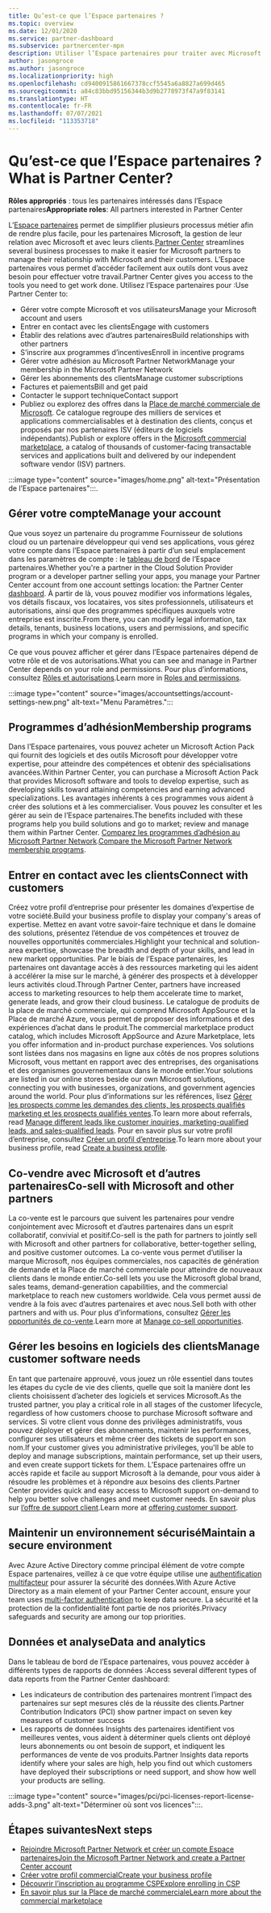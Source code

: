 ```yaml
---
title: Qu’est-ce que l’Espace partenaires ?
ms.topic: overview
ms.date: 12/01/2020
ms.service: partner-dashboard
ms.subservice: partnercenter-mpn
description: Utiliser l’Espace partenaires pour traiter avec Microsoft et vos clients
author: jasongroce
ms.author: jasongroce
ms.localizationpriority: high
ms.openlocfilehash: cd9400915861667378ccf5545a6a8827a699d465
ms.sourcegitcommit: a84c83bbd95156344b3d9b2778973f47a9f83141
ms.translationtype: HT
ms.contentlocale: fr-FR
ms.lasthandoff: 07/07/2021
ms.locfileid: "113353718"
---
```

# <a name="what-is-partner-center"></a><span data-ttu-id="ac4b4-103">Qu’est-ce que l’Espace partenaires ?</span><span class="sxs-lookup"><span data-stu-id="ac4b4-103">What is Partner Center?</span></span>

<span data-ttu-id="ac4b4-104">**Rôles appropriés** : tous les partenaires intéressés dans l’Espace partenaires</span><span class="sxs-lookup"><span data-stu-id="ac4b4-104">**Appropriate roles**: All partners interested in Partner Center</span></span>

<span data-ttu-id="ac4b4-105">L’[Espace partenaires](https://partner.microsoft.com/dashboard/home) permet de simplifier plusieurs processus métier afin de rendre plus facile, pour les partenaires Microsoft, la gestion de leur relation avec Microsoft et avec leurs clients.</span><span class="sxs-lookup"><span data-stu-id="ac4b4-105">[Partner Center](https://partner.microsoft.com/dashboard/home) streamlines several business processes to make it easier for Microsoft partners to manage their relationship with Microsoft and their customers.</span></span> <span data-ttu-id="ac4b4-106">L’Espace partenaires vous permet d’accéder facilement aux outils dont vous avez besoin pour effectuer votre travail.</span><span class="sxs-lookup"><span data-stu-id="ac4b4-106">Partner Center gives you access to the tools you need to get work done.</span></span> <span data-ttu-id="ac4b4-107">Utilisez l’Espace partenaires pour :</span><span class="sxs-lookup"><span data-stu-id="ac4b4-107">Use Partner Center to:</span></span>

- <span data-ttu-id="ac4b4-108">Gérer votre compte Microsoft et vos utilisateurs</span><span class="sxs-lookup"><span data-stu-id="ac4b4-108">Manage your Microsoft account and users</span></span>
- <span data-ttu-id="ac4b4-109">Entrer en contact avec les clients</span><span class="sxs-lookup"><span data-stu-id="ac4b4-109">Engage with customers</span></span>
- <span data-ttu-id="ac4b4-110">Établir des relations avec d’autres partenaires</span><span class="sxs-lookup"><span data-stu-id="ac4b4-110">Build relationships with other partners</span></span>
- <span data-ttu-id="ac4b4-111">S’inscrire aux programmes d’incentives</span><span class="sxs-lookup"><span data-stu-id="ac4b4-111">Enroll in incentive programs</span></span>
- <span data-ttu-id="ac4b4-112">Gérer votre adhésion au Microsoft Partner Network</span><span class="sxs-lookup"><span data-stu-id="ac4b4-112">Manage your membership in the Microsoft Partner Network</span></span>
- <span data-ttu-id="ac4b4-113">Gérer les abonnements des clients</span><span class="sxs-lookup"><span data-stu-id="ac4b4-113">Manage customer subscriptions</span></span>
- <span data-ttu-id="ac4b4-114">Factures et paiements</span><span class="sxs-lookup"><span data-stu-id="ac4b4-114">Bill and get paid</span></span>
- <span data-ttu-id="ac4b4-115">Contacter le support technique</span><span class="sxs-lookup"><span data-stu-id="ac4b4-115">Contact support</span></span>
- <span data-ttu-id="ac4b4-116">Publiez ou explorez des offres dans la [Place de marché commerciale de Microsoft](/azure/marketplace). Ce catalogue regroupe des milliers de services et applications commercialisables et à destination des clients, conçus et proposés par nos partenaires ISV (éditeurs de logiciels indépendants).</span><span class="sxs-lookup"><span data-stu-id="ac4b4-116">Publish or explore offers in the [Microsoft commercial marketplace](/azure/marketplace), a catalog of thousands of customer-facing transactable services and applications built and delivered by our independent software vendor (ISV) partners.</span></span>

:::image type="content" source="images/home.png" alt-text="Présentation de l’Espace partenaires":::.

## <a name="manage-your-account"></a><span data-ttu-id="ac4b4-118">Gérer votre compte</span><span class="sxs-lookup"><span data-stu-id="ac4b4-118">Manage your account</span></span>

<span data-ttu-id="ac4b4-119">Que vous soyez un partenaire du programme Fournisseur de solutions cloud ou un partenaire développeur qui vend ses applications, vous gérez votre compte dans l’Espace partenaires à partir d’un seul emplacement dans les paramètres de compte : le [tableau de bord](https://partner.microsoft.com/dashboard/home) de l’Espace partenaires.</span><span class="sxs-lookup"><span data-stu-id="ac4b4-119">Whether you're a partner in the Cloud Solution Provider program or a developer partner selling your apps, you manage your Partner Center account from one account settings location: the Partner Center [dashboard](https://partner.microsoft.com/dashboard/home).</span></span> <span data-ttu-id="ac4b4-120">À partir de là, vous pouvez modifier vos informations légales, vos détails fiscaux, vos locataires, vos sites professionnels, utilisateurs et autorisations, ainsi que des programmes spécifiques auxquels votre entreprise est inscrite.</span><span class="sxs-lookup"><span data-stu-id="ac4b4-120">From there, you can modify legal information, tax details, tenants, business locations, users and permissions, and specific programs in which your company is enrolled.</span></span>

<span data-ttu-id="ac4b4-121">Ce que vous pouvez afficher et gérer dans l’Espace partenaires dépend de votre rôle et de vos autorisations.</span><span class="sxs-lookup"><span data-stu-id="ac4b4-121">What you can see and manage in Partner Center depends on your role and permissions.</span></span> <span data-ttu-id="ac4b4-122">Pour plus d’informations, consultez [Rôles et autorisations](permissions-overview.md).</span><span class="sxs-lookup"><span data-stu-id="ac4b4-122">Learn more in [Roles and permissions](permissions-overview.md).</span></span>

:::image type="content" source="images/accountsettings/account-settings-new.png" alt-text="Menu Paramètres.":::

## <a name="membership-programs"></a><span data-ttu-id="ac4b4-124">Programmes d’adhésion</span><span class="sxs-lookup"><span data-stu-id="ac4b4-124">Membership programs</span></span>

<span data-ttu-id="ac4b4-125">Dans l’Espace partenaires, vous pouvez acheter un Microsoft Action Pack qui fournit des logiciels et des outils Microsoft pour développer votre expertise, pour atteindre des compétences et obtenir des spécialisations avancées.</span><span class="sxs-lookup"><span data-stu-id="ac4b4-125">Within Partner Center, you can purchase a Microsoft Action Pack that provides Microsoft software and tools to develop expertise, such as developing skills toward attaining competencies and earning advanced specializations.</span></span> <span data-ttu-id="ac4b4-126">Les avantages inhérents à ces programmes vous aident à créer des solutions et à les commercialiser. Vous pouvez les consulter et les gérer au sein de l’Espace partenaires.</span><span class="sxs-lookup"><span data-stu-id="ac4b4-126">The benefits included with these programs help you build solutions and go to market; review and manage them within Partner Center.</span></span> <span data-ttu-id="ac4b4-127">[Comparez les programmes d’adhésion au Microsoft Partner Network](https://partner.microsoft.com/membership/compare-offers).</span><span class="sxs-lookup"><span data-stu-id="ac4b4-127">[Compare the Microsoft Partner Network membership programs](https://partner.microsoft.com/membership/compare-offers).</span></span>

## <a name="connect-with-customers"></a><span data-ttu-id="ac4b4-128">Entrer en contact avec les clients</span><span class="sxs-lookup"><span data-stu-id="ac4b4-128">Connect with customers</span></span>

<span data-ttu-id="ac4b4-129">Créez votre profil d’entreprise pour présenter les domaines d’expertise de votre société.</span><span class="sxs-lookup"><span data-stu-id="ac4b4-129">Build your business profile to display your company's areas of expertise.</span></span> <span data-ttu-id="ac4b4-130">Mettez en avant votre savoir-faire technique et dans le domaine des solutions, présentez l’étendue de vos compétences et trouvez de nouvelles opportunités commerciales.</span><span class="sxs-lookup"><span data-stu-id="ac4b4-130">Highlight your technical and solution-area expertise, showcase the breadth and depth of your skills, and lead in new market opportunities.</span></span> <span data-ttu-id="ac4b4-131">Par le biais de l’Espace partenaires, les partenaires ont davantage accès à des ressources marketing qui les aident à accélérer la mise sur le marché, à générer des prospects et à développer leurs activités cloud.</span><span class="sxs-lookup"><span data-stu-id="ac4b4-131">Through Partner Center, partners have increased access to marketing resources to help them accelerate time to market, generate leads, and grow their cloud business.</span></span> <span data-ttu-id="ac4b4-132">Le catalogue de produits de la place de marché commerciale, qui comprend Microsoft AppSource et la Place de marché Azure, vous permet de proposer des informations et des expériences d’achat dans le produit.</span><span class="sxs-lookup"><span data-stu-id="ac4b4-132">The commercial marketplace product catalog, which includes Microsoft AppSource and Azure Marketplace, lets you offer information and in-product purchase experiences.</span></span> <span data-ttu-id="ac4b4-133">Vos solutions sont listées dans nos magasins en ligne aux côtés de nos propres solutions Microsoft, vous mettant en rapport avec des entreprises, des organisations et des organismes gouvernementaux dans le monde entier.</span><span class="sxs-lookup"><span data-stu-id="ac4b4-133">Your solutions are listed in our online stores beside our own Microsoft solutions, connecting you with businesses, organizations, and government agencies around the world.</span></span> <span data-ttu-id="ac4b4-134">Pour plus d’informations sur les références, lisez [Gérer les prospects comme les demandes des clients, les prospects qualifiés marketing et les prospects qualifiés ventes](manage-leads.md).</span><span class="sxs-lookup"><span data-stu-id="ac4b4-134">To learn more about referrals, read [Manage different leads like customer inquiries, marketing-qualified leads, and sales-qualified leads](manage-leads.md).</span></span> <span data-ttu-id="ac4b4-135">Pour en savoir plus sur votre profil d’entreprise, consultez [Créer un profil d’entreprise](create-a-marketing-profile.md).</span><span class="sxs-lookup"><span data-stu-id="ac4b4-135">To learn more about your business profile, read [Create a business profile](create-a-marketing-profile.md).</span></span>

## <a name="co-sell-with-microsoft-and-other-partners"></a><span data-ttu-id="ac4b4-136">Co-vendre avec Microsoft et d’autres partenaires</span><span class="sxs-lookup"><span data-stu-id="ac4b4-136">Co-sell with Microsoft and other partners</span></span>

<span data-ttu-id="ac4b4-137">La co-vente est le parcours que suivent les partenaires pour vendre conjointement avec Microsoft et d’autres partenaires dans un esprit collaboratif, convivial et positif.</span><span class="sxs-lookup"><span data-stu-id="ac4b4-137">Co-sell is the path for partners to jointly sell with Microsoft and other partners for collaborative, better-together selling, and positive customer outcomes.</span></span> <span data-ttu-id="ac4b4-138">La co-vente vous permet d’utiliser la marque Microsoft, nos équipes commerciales, nos capacités de génération de demande et la Place de marché commerciale pour atteindre de nouveaux clients dans le monde entier.</span><span class="sxs-lookup"><span data-stu-id="ac4b4-138">Co-sell lets you use the Microsoft global brand, sales teams, demand-generation capabilities, and the commercial marketplace to reach new customers worldwide.</span></span> <span data-ttu-id="ac4b4-139">Cela vous permet aussi de vendre à la fois avec d’autres partenaires et avec nous.</span><span class="sxs-lookup"><span data-stu-id="ac4b4-139">Sell both with other partners and with us.</span></span> <span data-ttu-id="ac4b4-140">Pour plus d’informations, consultez [Gérer les opportunités de co-vente](manage-co-sell-opportunities.md).</span><span class="sxs-lookup"><span data-stu-id="ac4b4-140">Learn more at [Manage co-sell opportunities](manage-co-sell-opportunities.md).</span></span>

## <a name="manage-customer-software-needs"></a><span data-ttu-id="ac4b4-141">Gérer les besoins en logiciels des clients</span><span class="sxs-lookup"><span data-stu-id="ac4b4-141">Manage customer software needs</span></span>

<span data-ttu-id="ac4b4-142">En tant que partenaire approuvé, vous jouez un rôle essentiel dans toutes les étapes du cycle de vie des clients, quelle que soit la manière dont les clients choisissent d’acheter des logiciels et services Microsoft.</span><span class="sxs-lookup"><span data-stu-id="ac4b4-142">As the trusted partner, you play a critical role in all stages of the customer lifecycle, regardless of how customers choose to purchase Microsoft software and services.</span></span> <span data-ttu-id="ac4b4-143">Si votre client vous donne des privilèges administratifs, vous pouvez déployer et gérer des abonnements, maintenir les performances, configurer ses utilisateurs et même créer des tickets de support en son nom.</span><span class="sxs-lookup"><span data-stu-id="ac4b4-143">If your customer gives you administrative privileges, you'll be able to deploy and manage subscriptions, maintain performance, set up their users, and even create support tickets for them.</span></span> <span data-ttu-id="ac4b4-144">L’Espace partenaires offre un accès rapide et facile au support Microsoft à la demande, pour vous aider à résoudre les problèmes et à répondre aux besoins des clients.</span><span class="sxs-lookup"><span data-stu-id="ac4b4-144">Partner Center provides quick and easy access to Microsoft support on-demand to help you better solve challenges and meet customer needs.</span></span> <span data-ttu-id="ac4b4-145">En savoir plus sur [l’offre de support client](customer-support.md).</span><span class="sxs-lookup"><span data-stu-id="ac4b4-145">Learn more at [offering customer support](customer-support.md).</span></span>

## <a name="maintain-a-secure-environment"></a><span data-ttu-id="ac4b4-146">Maintenir un environnement sécurisé</span><span class="sxs-lookup"><span data-stu-id="ac4b4-146">Maintain a secure environment</span></span>

<span data-ttu-id="ac4b4-147">Avec Azure Active Directory comme principal élément de votre compte Espace partenaires, veillez à ce que votre équipe utilise une [authentification multifacteur](partner-security-requirements-mandating-mfa.md) pour assurer la sécurité des données.</span><span class="sxs-lookup"><span data-stu-id="ac4b4-147">With Azure Active Directory as a main element of your Partner Center account, ensure your team uses [multi-factor authentication](partner-security-requirements-mandating-mfa.md) to keep data secure.</span></span> <span data-ttu-id="ac4b4-148">La sécurité et la protection de la confidentialité font partie de nos priorités.</span><span class="sxs-lookup"><span data-stu-id="ac4b4-148">Privacy safeguards and security are among our top priorities.</span></span>

## <a name="data-and-analytics"></a><span data-ttu-id="ac4b4-149">Données et analyse</span><span class="sxs-lookup"><span data-stu-id="ac4b4-149">Data and analytics</span></span>

<span data-ttu-id="ac4b4-150">Dans le tableau de bord de l’Espace partenaires, vous pouvez accéder à différents types de rapports de données :</span><span class="sxs-lookup"><span data-stu-id="ac4b4-150">Access several different types of data reports from the Partner Center dashboard:</span></span>

- <span data-ttu-id="ac4b4-151">Les indicateurs de contribution des partenaires montrent l’impact des partenaires sur sept mesures clés de la réussite des clients.</span><span class="sxs-lookup"><span data-stu-id="ac4b4-151">Partner Contribution Indicators (PCI) show partner impact on seven key measures of customer success</span></span>
- <span data-ttu-id="ac4b4-152">Les rapports de données Insights des partenaires identifient vos meilleures ventes, vous aident à déterminer quels clients ont déployé leurs abonnements ou ont besoin de support, et indiquent les performances de vente de vos produits.</span><span class="sxs-lookup"><span data-stu-id="ac4b4-152">Partner Insights data reports identify where your sales are high, help you find out which customers have deployed their subscriptions or need support, and show how well your products are selling.</span></span>

:::image type="content" source="images/pci/pci-licenses-report-license-adds-3.png" alt-text="Déterminer où sont vos licences":::.

## <a name="next-steps"></a><span data-ttu-id="ac4b4-154">Étapes suivantes</span><span class="sxs-lookup"><span data-stu-id="ac4b4-154">Next steps</span></span>

- [<span data-ttu-id="ac4b4-155">Rejoindre Microsoft Partner Network et créer un compte Espace partenaires</span><span class="sxs-lookup"><span data-stu-id="ac4b4-155">Join the Microsoft Partner Network and create a Partner Center account</span></span>](mpn-create-a-partner-center-account.md)
- [<span data-ttu-id="ac4b4-156">Créer votre profil commercial</span><span class="sxs-lookup"><span data-stu-id="ac4b4-156">Create your business profile</span></span>](create-a-marketing-profile.md)
- [<span data-ttu-id="ac4b4-157">Découvrir l’inscription au programme CSP</span><span class="sxs-lookup"><span data-stu-id="ac4b4-157">Explore enrolling in CSP</span></span>](csp-overview.md)
- [<span data-ttu-id="ac4b4-158">En savoir plus sur la Place de marché commerciale</span><span class="sxs-lookup"><span data-stu-id="ac4b4-158">Learn more about the commercial marketplace</span></span>](csp-commercial-marketplace-overview.md)
